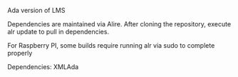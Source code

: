 Ada version of LMS

Dependencies are maintained via Alire. After cloning the
repository, execute alr update to pull in dependencies.

For Raspberry PI, some builds require running alr via sudo
to complete properly

Dependencies:
XMLAda

